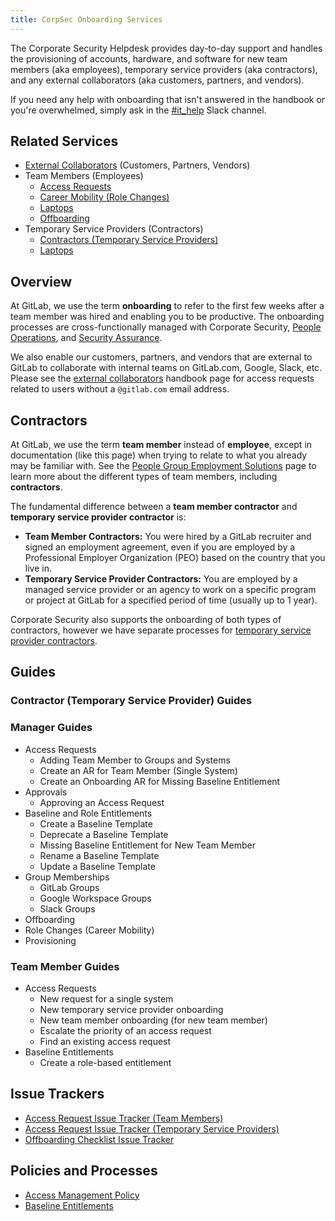 ```yaml
---
title: CorpSec Onboarding Services
---
```


The Corporate Security Helpdesk provides day-to-day support and handles the provisioning of accounts, hardware, and software for new team members (aka employees), temporary service providers (aka contractors), and any external collaborators (aka customers, partners, and vendors).

If you need any help with onboarding that isn't answered in the handbook or you're overwhelmed, simply ask in the [#it_help](https://gitlab.enterprise.slack.com/archives/CK4EQH50E) Slack channel.

## Related Services

- [External Collaborators](/handbook/security/corporate/services/external-collaborators) (Customers, Partners, Vendors)
- Team Members (Employees)
  - [Access Requests](/handbook/security/corporate/services/access-requests)
  - [Career Mobility (Role Changes)](/handbook/security/corporate/services/role-changes)
  - [Laptops](/handbook/security/corporate/end-user-services/laptop-management)
  - [Offboarding](/handbook/security/corporate/services/offboarding)
- Temporary Service Providers (Contractors)
  - [Contractors (Temporary Service Providers)](/handbook/security/corporate/services/temporary-users)
  - [Laptops](/handbook/security/corporate/services/temporary-users/laptops)

## Overview

At GitLab, we use the term **onboarding** to refer to the first few weeks after a team member was hired and enabling you to be productive. The onboarding processes are cross-functionally managed with Corporate Security, [People Operations](/handbook/people-group/general-onboarding/), and [Security Assurance](/handbook/security/security-assurance/).

We also enable our customers, partners, and vendors that are external to GitLab to collaborate with internal teams on GitLab.com, Google, Slack, etc. Please see the [external collaborators](/handbook/security/corporate/services/external-collaborators) handbook page for access requests related to users without a `@gitlab.com` email address.

## Contractors

At GitLab, we use the term **team member** instead of **employee**, except in documentation (like this page) when trying to relate to what you already may be familiar with. See the [People Group Employment Solutions](/handbook/people-group/employment-solutions/#team-member-types-at-gitlab) page to learn more about the different types of team members, including **contractors**.

The fundamental difference between a **team member contractor** and **temporary service provider contractor** is:

- **Team Member Contractors:** You were hired by a GitLab recruiter and signed an employment agreement, even if you are employed by a Professional Employer Organization (PEO) based on the country that you live in.
- **Temporary Service Provider Contractors:** You are employed by a managed service provider or an agency to work on a specific program or project at GitLab for a specified period of time (usually up to 1 year).

Corporate Security also supports the onboarding of both types of contractors, however we have separate processes for [temporary service provider contractors](/handbook/security/corporate/services/temporary-users).

## Guides

### Contractor (Temporary Service Provider) Guides

### Manager Guides

- Access Requests
  - Adding Team Member to Groups and Systems
  - Create an AR for Team Member (Single System)
  - Create an Onboarding AR for Missing Baseline Entitlement
- Approvals
  - Approving an Access Request
- Baseline and Role Entitlements
  - Create a Baseline Template
  - Deprecate a Baseline Template
  - Missing Baseline Entitlement for New Team Member
  - Rename a Baseline Template
  - Update a Baseline Template
- Group Memberships
  - GitLab Groups
  - Google Workspace Groups
  - Slack Groups
- Offboarding
- Role Changes (Career Mobility)
- Provisioning

### Team Member Guides

- Access Requests
  - New request for a single system
  - New temporary service provider onboarding
  - New team member onboarding (for new team member)
  - Escalate the priority of an access request
  - Find an existing access request
- Baseline Entitlements
  - Create a role-based entitlement

## Issue Trackers

- [Access Request Issue Tracker (Team Members)](https://gitlab.com/gitlab-com/team-member-epics/access-requests/-/issues)
- [Access Request Issue Tracker (Temporary Service Providers)](https://gitlab.com/gitlab-com/temporary-service-providers/lifecycle/-/issues)
- [Offboarding Checklist Issue Tracker](https://gitlab.com/gitlab-com/team-member-epics/employment/-/issues/?sort=created_date&state=opened&label_name%5B%5D=offboarding&first_page_size=20)

## Policies and Processes

- [Access Management Policy](/handbook/security/security-and-technology-policies/access-management-policy/)
- [Baseline Entitlements](https://internal.gitlab.com/handbook/security/corporate/end-user-services/access-request/baseline-entitlements/)
